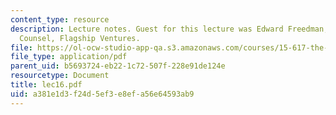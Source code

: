 ```yaml
---
content_type: resource
description: Lecture notes. Guest for this lecture was Edward Freedman, Corporate
  Counsel, Flagship Ventures.
file: https://ol-ocw-studio-app-qa.s3.amazonaws.com/courses/15-617-the-law-of-corporate-finance-and-financial-markets-spring-2004/a381e1d3f24d5ef3e8efa56e64593ab9_lec16.pdf
file_type: application/pdf
parent_uid: b5693724-eb22-1c72-507f-228e91de124e
resourcetype: Document
title: lec16.pdf
uid: a381e1d3-f24d-5ef3-e8ef-a56e64593ab9
---
```

